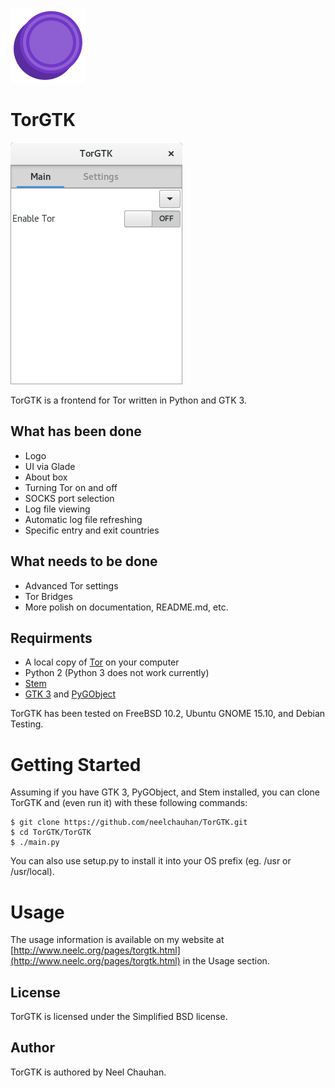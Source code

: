 ![TorGTK Logo](artwork/logo.png)
# TorGTK
![TorGTK Screenshot](artwork/screenshot.png)

TorGTK is a frontend for Tor written in Python and GTK 3. 

## What has been done
 * Logo
 * UI via Glade
 * About box
 * Turning Tor on and off
 * SOCKS port selection
 * Log file viewing
 * Automatic log file refreshing
 * Specific entry and exit countries

## What needs to be done
 * Advanced Tor settings
 * Tor Bridges
 * More polish on documentation, README.md, etc.

## Requirments
 * A local copy of [Tor](http://www.torproject.org/) on your computer
 * Python 2 (Python 3 does not work currently)
 * [Stem](https://stem.torproject.org/)
 * [GTK 3](http://www.gtk.org/) and [PyGObject](https://wiki.gnome.org/action/show/Projects/PyGObject?action=show&redirect=PyGObject)

TorGTK has been tested on FreeBSD 10.2, Ubuntu GNOME 15.10, and Debian Testing.

# Getting Started

Assuming if you have GTK 3, PyGObject, and Stem installed, you can clone TorGTK
and (even run it) with these following commands:

	$ git clone https://github.com/neelchauhan/TorGTK.git
	$ cd TorGTK/TorGTK
	$ ./main.py

You can also use setup.py to install it into your OS prefix (eg. /usr or
/usr/local).

# Usage

The usage information is available on my website at
[http://www.neelc.org/pages/torgtk.html](http://www.neelc.org/pages/torgtk.html)
in the Usage section.

## License
TorGTK is licensed under the Simplified BSD license.

## Author
TorGTK is authored by Neel Chauhan.
